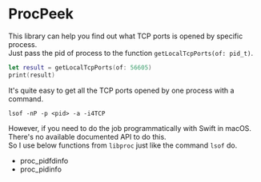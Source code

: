 # ProcPeek

This library can help you find out what TCP ports is opened by specific process.    
Just pass the pid of process to the function `getLocalTcpPorts(of: pid_t)`.   

```swift
let result = getLocalTcpPorts(of: 56605)
print(result)
```

It's quite easy to get all the TCP ports opened by one process with a command.   
```shell
lsof -nP -p <pid> -a -i4TCP
```
However, if you need to do the job programmatically with Swift in macOS. There's no available documented API to do this.    
So I use below functions from `libproc` just like the command `lsof` do.

* proc_pidfdinfo
* proc_pidinfo

